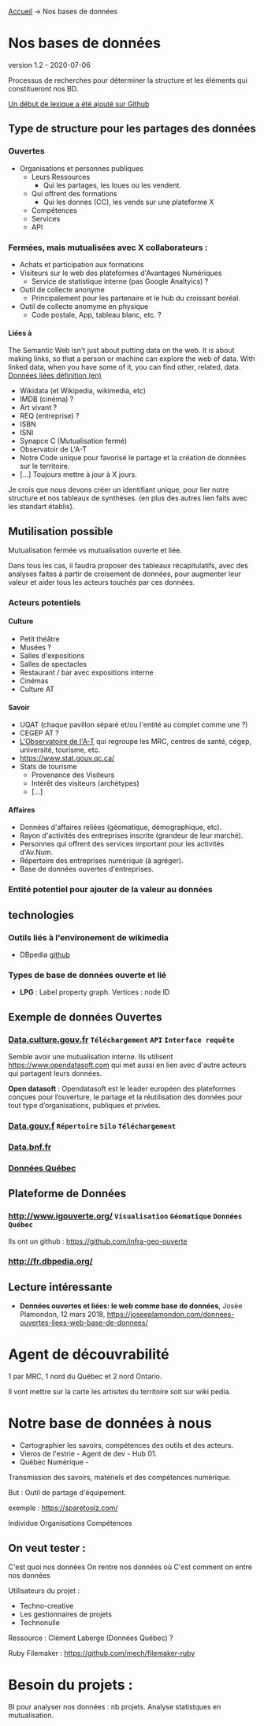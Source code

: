 [Accueil]("") &rarr; Nos bases de données

# Nos bases de données
version 1.2 - 2020-07-06

Processus de recherches pour déterminer la structure et les éléments qui constitueront nos BD.

[Un début de lexique a été ajouté sur Github ](https://github.com/Avantage-Numerique/aide/blob/master/sujets/lexique.md)

## Type de structure pour les partages des données

### Ouvertes
- Organisations et personnes publiques
    - Leurs Ressources
        - Qui les partages, les loues ou les vendent.
    - Qui offrent des formations
        - Qui les donnes (CC), les vends sur une plateforme X
    - Compétences
    - Services
    - API
        
### Fermées, mais mutualisées avec X collaborateurs :
- Achats et participation aux formations
- Visiteurs sur le web des plateformes d'Avantages Numériques
    - Service de statistique interne (pas Google Analtyics) ?
- Outil de collecte anonyme
    - Principalement pour les partenaire et le hub du croissant boréal.
- Outil de collecte anomyme en physique
    - Code postale, App, tableau blanc, etc. ?

#### Liées à
The Semantic Web isn't just about putting data on the web. It is about making links, so that a person or machine can explore the web of data.  With linked data, when you have some of it, you can find other, related, data. [Données liées définition (en)](https://www.w3.org/DesignIssues/LinkedData.html)
- Wikidata (et Wikipedia, wikimedia, etc)
- IMDB (cinéma) ?
- Art vivant ?
- REQ (entreprise) ?
- ISBN
- ISNI
- Synapce C (Mutualisation fermé)
- Observatoir de L'A-T
- Notre Code unique pour favorisé le partage et la création de données sur le territoire.
- [...] Toujours mettre à jour à X jours.

Je crois que nous devons créer un identifiant unique, pour lier notre structure et nos tableaux de synthèses. (en plus des autres lien faits avec les standart établis).

## Mutilisation possible

Mutualisation fermée vs mutualisation ouverte et liée.

Dans tous les cas, il faudra proposer des tableaux récapitulatifs, avec des analyses faites à partir de croisement de données, pour augmenter leur valeur et aider tous les acteurs touchés par ces données.

### Acteurs potentiels

#### Culture
- Petit théâtre
- Musées ?
- Salles d'expositions
- Salles de spectacles
- Restaurant / bar avec expositions interne
- Cinémas
- Culture AT

#### Savoir
- UQAT (chaque pavillon séparé et/ou l'entité au complet comme une ?)
- CEGEP AT ?
- [L'Observatoire de l'A-T](https://www.observat.qc.ca/) qui regroupe les MRC, centres de santé, cégep, université, tourisme, etc.
- https://www.stat.gouv.qc.ca/
- Stats de tourisme
    - Provenance des Visiteurs
    - Intérêt des visiteurs (archétypes)
    - [...]

#### Affaires
- Données d'affaires reliées (géomatique, démographique, etc).
- Rayon d'activités des entreprises inscrite (grandeur de leur marché).
- Personnes qui offrent des services important pour les activités d'Av.Num.
- Répertoire des entreprises numérique (à agréger).
- Base de données ouvertes d'entreprises.



### Entité potentiel pour ajouter de la valeur au données

## technologies

### Outils liés à l'environement de wikimedia

- DBpedia [github](https://github.com/dbpedia)

### Types de base de données ouverte et lié
- **LPG** : Label property graph. Vertices : node ID


## Exemple de données Ouvertes

### [Data.culture.gouv.fr](https://data.culture.gouv.fr/) `Téléchargement` `API` `Interface requête`
Semble avoir une mutualisation interne.
Ils utilisent https://www.opendatasoft.com qui met aussi en lien avec d'autre acteurs qui partagent leurs données.

**Open datasoft** : Opendatasoft est le leader européen des plateformes conçues pour l’ouverture, le partage et la réutilisation des données pour tout type d’organisations, publiques et privées.

### [Data.gouv.f](https://www.data.gouv.fr) `Répertoire` `Silo` `Téléchargement`

### [Data.bnf.fr](https://data.bnf.fr/)

### [Données Québec](https://www.donneesquebec.ca/fr/)

## Plateforme de Données

### http://www.igouverte.org/ `Visualisation` `Géomatique` `Données Québec`
Ils ont un github : https://github.com/infra-geo-ouverte

### http://fr.dbpedia.org/

## Lecture intéressante
- **Données ouvertes et liées: le web comme base de données**, Josée Plamondon, 12 mars 2018, https://joseeplamondon.com/donnees-ouvertes-liees-web-base-de-donnees/


# Agent de découvrabilité
1 par MRC, 1 nord du Québec et 2 nord Ontario.

Il vont mettre sur la carte les artisites du territoire soit sur wiki pedia.


# Notre base de données à nous

- Cartographier les savoirs, compétences des outils et des acteurs.
- Vieros de l'estrie - Agent de dev - Hub 01.
- Québec Numérique -


Transmission des savoirs, matériels et des compétences numérique.

But : Outil de partage d'équipement.

exemple : https://sparetoolz.com/

Individue
Organisations
Compétences

## On veut tester :
C'est quoi nos données
On rentre nos données où
C'est comment on entre nos données

Utilisateurs du projet :
- Techno-creative
- Les gestionnaires de projets
- Technonulle

Ressource : Clément Laberge (Données Québec) ?


Ruby Filemaker : https://github.com/mech/filemaker-ruby

# Besoin du projets :

BI pour analyser nos données : nb projets.
Analyse statistques en mutualisation.
